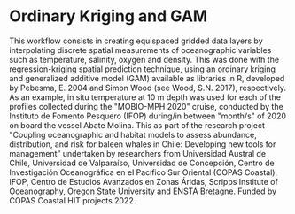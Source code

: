 # Ordinary Kriging and GAM
This workflow consists in creating equispaced gridded data layers by interpolating discrete spatial measurements of oceanographic variables such as temperature, salinity, oxygen and density. This was done with the regression-kriging spatial prediction technique, using an ordinary kriging and generalized additive model (GAM) available as libraries in R, developed by Pebesma, E. 2004 and Simon Wood (see Wood, S.N. 2017), respectively. As an example, in situ temperature at 10 m depth was used for each of the profiles collected during the "MOBIO-MPH 2020" cruise, conducted by the Instituto de Fomento Pesquero (IFOP) during/in between "month/s" of 2020 on board the vessel Abate Molina. This as part of the research project "Coupling oceanographic and habitat models to assess abundance, distribution, and risk for baleen whales in Chile: Developing new tools for management” undertaken by researchers from Universidad Austral de Chile, Universidad de Valparaíso, Universidad de Concepción, Centro de Investigación Oceanográfica en el Pacífico Sur Oriental (COPAS Coastal), IFOP, Centro de Estudios Avanzados en Zonas Áridas, Scripps Institute of Oceanography, Oregon State University and ENSTA Bretagne. Funded by COPAS Coastal HIT projects 2022.
